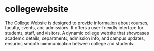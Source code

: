 # collegewebsite
The College Website is designed to provide information about courses, faculty, events, and admissions. It offers a user-friendly interface for students, staff, and visitors.  A dynamic college website that showcases academic details, departments, admission info, and campus updates, ensuring smooth communication between college and students.
